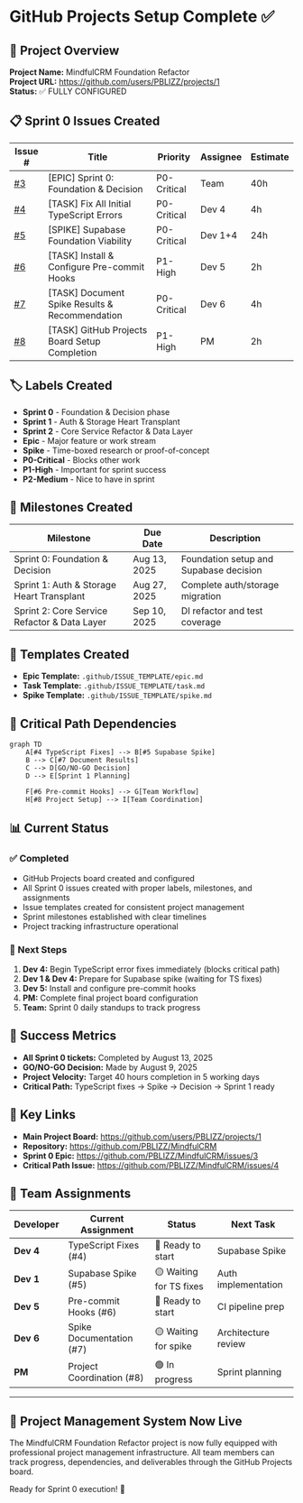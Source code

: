 # GitHub Projects Setup Complete ✅

## 🎯 Project Overview

**Project Name:** MindfulCRM Foundation Refactor  
**Project URL:** <https://github.com/users/PBLIZZ/projects/1>  
**Status:** ✅ FULLY CONFIGURED

## 📋 Sprint 0 Issues Created

| Issue #                                             | Title                                          | Priority    | Assignee | Estimate |
| --------------------------------------------------- | ---------------------------------------------- | ----------- | -------- | -------- |
| [#3](https://github.com/PBLIZZ/MindfulCRM/issues/3) | [EPIC] Sprint 0: Foundation & Decision         | P0-Critical | Team     | 40h      |
| [#4](https://github.com/PBLIZZ/MindfulCRM/issues/4) | [TASK] Fix All Initial TypeScript Errors       | P0-Critical | Dev 4    | 4h       |
| [#5](https://github.com/PBLIZZ/MindfulCRM/issues/5) | [SPIKE] Supabase Foundation Viability          | P0-Critical | Dev 1+4  | 24h      |
| [#6](https://github.com/PBLIZZ/MindfulCRM/issues/6) | [TASK] Install & Configure Pre-commit Hooks    | P1-High     | Dev 5    | 2h       |
| [#7](https://github.com/PBLIZZ/MindfulCRM/issues/7) | [TASK] Document Spike Results & Recommendation | P0-Critical | Dev 6    | 4h       |
| [#8](https://github.com/PBLIZZ/MindfulCRM/issues/8) | [TASK] GitHub Projects Board Setup Completion  | P1-High     | PM       | 2h       |

## 🏷️ Labels Created

- **Sprint 0** - Foundation & Decision phase
- **Sprint 1** - Auth & Storage Heart Transplant
- **Sprint 2** - Core Service Refactor & Data Layer
- **Epic** - Major feature or work stream
- **Spike** - Time-boxed research or proof-of-concept
- **P0-Critical** - Blocks other work
- **P1-High** - Important for sprint success
- **P2-Medium** - Nice to have in sprint

## 🎯 Milestones Created

| Milestone                                    | Due Date     | Description                            |
| -------------------------------------------- | ------------ | -------------------------------------- |
| Sprint 0: Foundation & Decision              | Aug 13, 2025 | Foundation setup and Supabase decision |
| Sprint 1: Auth & Storage Heart Transplant    | Aug 27, 2025 | Complete auth/storage migration        |
| Sprint 2: Core Service Refactor & Data Layer | Sep 10, 2025 | DI refactor and test coverage          |

## 📁 Templates Created

- **Epic Template:** `.github/ISSUE_TEMPLATE/epic.md`
- **Task Template:** `.github/ISSUE_TEMPLATE/task.md`
- **Spike Template:** `.github/ISSUE_TEMPLATE/spike.md`

## 🚀 Critical Path Dependencies

```mermaid
graph TD
    A[#4 TypeScript Fixes] --> B[#5 Supabase Spike]
    B --> C[#7 Document Results]
    C --> D[GO/NO-GO Decision]
    D --> E[Sprint 1 Planning]

    F[#6 Pre-commit Hooks] --> G[Team Workflow]
    H[#8 Project Setup] --> I[Team Coordination]
```

## 📊 Current Status

### ✅ Completed

- GitHub Projects board created and configured
- All Sprint 0 issues created with proper labels, milestones, and assignments
- Issue templates created for consistent project management
- Sprint milestones established with clear timelines
- Project tracking infrastructure operational

### 🔄 Next Steps

1. **Dev 4:** Begin TypeScript error fixes immediately (blocks critical path)
2. **Dev 1 & Dev 4:** Prepare for Supabase spike (waiting for TS fixes)
3. **Dev 5:** Install and configure pre-commit hooks
4. **PM:** Complete final project board configuration
5. **Team:** Sprint 0 daily standups to track progress

## 🎯 Success Metrics

- **All Sprint 0 tickets:** Completed by August 13, 2025
- **GO/NO-GO Decision:** Made by August 9, 2025
- **Project Velocity:** Target 40 hours completion in 5 working days
- **Critical Path:** TypeScript fixes → Spike → Decision → Sprint 1 ready

## 🔗 Key Links

- **Main Project Board:** <https://github.com/users/PBLIZZ/projects/1>
- **Repository:** <https://github.com/PBLIZZ/MindfulCRM>
- **Sprint 0 Epic:** <https://github.com/PBLIZZ/MindfulCRM/issues/3>
- **Critical Path Issue:** <https://github.com/PBLIZZ/MindfulCRM/issues/4>

## 👥 Team Assignments

| Developer | Current Assignment        | Status                  | Next Task           |
| --------- | ------------------------- | ----------------------- | ------------------- |
| **Dev 4** | TypeScript Fixes (#4)     | 🔴 Ready to start       | Supabase Spike      |
| **Dev 1** | Supabase Spike (#5)       | 🟡 Waiting for TS fixes | Auth implementation |
| **Dev 5** | Pre-commit Hooks (#6)     | 🔴 Ready to start       | CI pipeline prep    |
| **Dev 6** | Spike Documentation (#7)  | 🟡 Waiting for spike    | Architecture review |
| **PM**    | Project Coordination (#8) | 🟢 In progress          | Sprint planning     |

---

## 🎉 Project Management System Now Live

The MindfulCRM Foundation Refactor project is now fully equipped with professional project management infrastructure. All team members can track progress, dependencies, and deliverables through the GitHub Projects board.

Ready for Sprint 0 execution! 🚀
